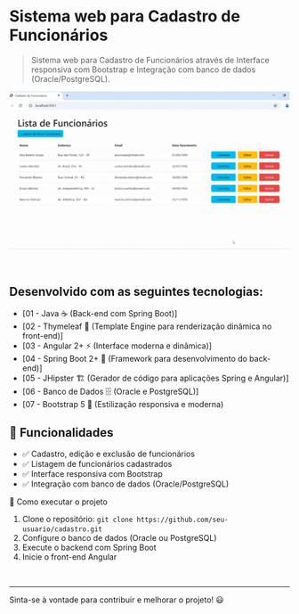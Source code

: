 # Sistema web para Cadastro de Funcionários

> Sistema web para Cadastro de Funcionários através de Interface responsiva com Bootstrap e Integração com banco de dados (Oracle/PostgreSQL).

![Cadastro](https://github.com/marciorbarcellos/cadastro/blob/main/img/Cadastro.gif)

<br/>

## Desenvolvido com as seguintes tecnologias:

- [01 - Java ☕ (Back-end com Spring Boot)]
- [02 - Thymeleaf 📝 (Template Engine para renderização dinâmica no front-end)]
- [03 - Angular 2+ ⚡ (Interface moderna e dinâmica)]
- [04 - Spring Boot 2+ 🚀 (Framework para desenvolvimento do back-end)]
- [05 - JHipster 🏗️ (Gerador de código para aplicações Spring e Angular)]
- [06 - Banco de Dados 🗄️ (Oracle e PostgreSQL)]
- [07 - Bootstrap 5 🎨 (Estilização responsiva e moderna)


## 📌 Funcionalidades

- ✅ Cadastro, edição e exclusão de funcionários
- ✅ Listagem de funcionários cadastrados
- ✅ Interface responsiva com Bootstrap
- ✅ Integração com banco de dados (Oracle/PostgreSQL)

🚀 Como executar o projeto

1. Clone o repositório: `git clone https://github.com/seu-usuario/cadastro.git`
2. Configure o banco de dados (Oracle ou PostgreSQL)
3. Execute o backend com Spring Boot
4. Inicie o front-end Angular

<br/>

---

Sinta-se à vontade para contribuir e melhorar o projeto! 😃

<br/>
